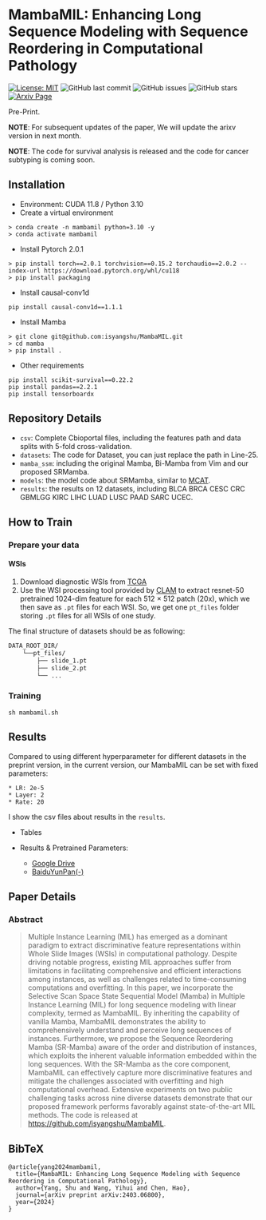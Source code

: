 # MambaMIL: Enhancing Long Sequence Modeling with Sequence Reordering in Computational Pathology

[![License: MIT](https://img.shields.io/badge/License-MIT-green.svg)](https://opensource.org/licenses/MIT)
![GitHub last commit](https://img.shields.io/github/last-commit/isyangshu/MambaMIL?style=flat-square)
![GitHub issues](https://img.shields.io/github/issues/isyangshu/MambaMIL?style=flat-square)
![GitHub stars](https://img.shields.io/github/stars/isyangshu/MambaMIL?style=flat-square)
[![Arxiv Page](https://img.shields.io/badge/Arxiv-2403.06800-red?style=flat-square)](https://arxiv.org/pdf/2403.06800.pdf)

Pre-Print.

**NOTE**: For subsequent updates of the paper, We will update the arixv version in next month.

**NOTE**: The code for survival analysis is released and the code for cancer subtyping is coming soon.

## Installation
* Environment: CUDA 11.8 / Python 3.10
* Create a virtual environment
```shell
> conda create -n mambamil python=3.10 -y
> conda activate mambamil
```
* Install Pytorch 2.0.1
```shell
> pip install torch==2.0.1 torchvision==0.15.2 torchaudio==2.0.2 --index-url https://download.pytorch.org/whl/cu118
> pip install packaging
```
* Install causal-conv1d
```shell
pip install causal-conv1d==1.1.1
```
* Install Mamba
```shell
> git clone git@github.com:isyangshu/MambaMIL.git
> cd mamba
> pip install .
```
* Other requirements
```shell
pip install scikit-survival==0.22.2
pip install pandas==2.2.1
pip install tensorboardx
```

## Repository Details

* `csv`:  Complete Cbioportal files, including the features path and data splits with 5-fold cross-validation. 
* `datasets`: The code for Dataset, you can just replace the path in Line-25.
* `mamba_ssm`: including the original Mamba, Bi-Mamba from Vim and our proposed SRMamba.
* `models`: the model code about SRMamba, similar to [MCAT](https://github.com/mahmoodlab/MCAT).
* `results`: the results on 12 datasets, including BLCA BRCA CESC CRC GBMLGG KIRC LIHC LUAD LUSC PAAD SARC UCEC.

## How to Train
### Prepare your data
#### WSIs
1. Download diagnostic WSIs from [TCGA](https://portal.gdc.cancer.gov/)
2. Use the WSI processing tool provided by [CLAM](https://github.com/mahmoodlab/CLAM) to extract resnet-50 pretrained 1024-dim feature for each 512 $\times$ 512 patch (20x), which we then save as `.pt` files for each WSI. So, we get one `pt_files` folder storing `.pt` files for all WSIs of one study.

The final structure of datasets should be as following:
```bash
DATA_ROOT_DIR/
    └──pt_files/
        ├── slide_1.pt
        ├── slide_2.pt
        └── ...
```

### Training

```shell
sh mambamil.sh
```

## Results
Compared to using different hyperparameter for different datasets in the preprint version, in the current version, our MambaMIL can be set with fixed parameters:
```shell
* LR: 2e-5
* Layer: 2
* Rate: 20
```

I show the csv files about results in the `results`.
* Tables

* Results & Pretrained Parameters:
    - [Google Drive](-)
    - [BaiduYunPan(-)]()

## Paper Details

### Abstract

> Multiple Instance Learning (MIL) has emerged as a dominant paradigm to extract discriminative feature representations within Whole Slide Images (WSIs) in computational pathology. Despite driving notable progress, existing MIL approaches suffer from limitations in facilitating comprehensive and efficient interactions among instances, as well as challenges related to time-consuming computations and overfitting. In this paper, we incorporate the Selective Scan Space State Sequential Model (Mamba) in Multiple Instance Learning (MIL) for long sequence modeling with linear complexity, termed as MambaMIL. By inheriting the capability of vanilla Mamba, MambaMIL demonstrates the ability to comprehensively understand and perceive long sequences of instances. Furthermore, we propose the Sequence Reordering Mamba (SR-Mamba) aware of the order and distribution of instances, which exploits the inherent valuable information embedded within the long sequences. With the SR-Mamba as the core component, MambaMIL can effectively capture more discriminative features and mitigate the challenges associated with overfitting and high computational overhead. Extensive experiments on two public challenging tasks across nine diverse datasets demonstrate that our proposed framework performs favorably against state-of-the-art MIL methods. The code is released at https://github.com/isyangshu/MambaMIL.


## BibTeX

```text
@article{yang2024mambamil,
  title={MambaMIL: Enhancing Long Sequence Modeling with Sequence Reordering in Computational Pathology},
  author={Yang, Shu and Wang, Yihui and Chen, Hao},
  journal={arXiv preprint arXiv:2403.06800},
  year={2024}
}
```
